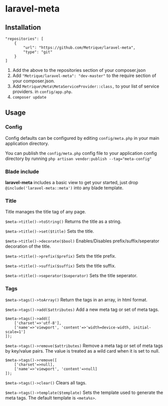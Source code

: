 # laravel-meta

## Installation

```
"repositories": [
    {
        "url": "https://github.com/Metrique/laravel-meta",
        "type": "git"
    }
]
```

1. Add the above to the repositories section of your composer.json
2. Add `"Metrique/laravel-meta": "dev-master"` to the require section of your composer.json.
3. Add `Metrique\Meta\MetaServiceProvider::class,` to your list of service providers. in `config/app.php`.
4. `composer update`

## Usage

### Config

Config defaults can be configured by editing `config/meta.php` in your main application directory.

You can publish the `config/meta.php` config file to your application config directory by running `php artisan vendor:publish --tag="meta-config"`

### Blade include

**laravel-meta** includes a basic view to get your started, just drop `@include('laravel-meta::meta')` into any blade template.

### Title

Title manages the title tag of any page.

`$meta->title()->toString()` Returns the title as a string.

`$meta->title()->set($title)` Sets the title.

`$meta->title()->decorate($bool)` Enables/Disables prefix/suffix/seperator decoration of the title.

`$meta->title()->prefix($prefix)` Sets the title prefix.

`$meta->title()->suffix($suffix)` Sets the title suffix.

`$meta->title()->seperator($seperator)` Sets the title seperator.

### Tags

`$meta->tags()->toArray()` Return the tags in an array, in html format.

`$meta->tags()->add($attributes)` Add a new meta tag or set of meta tags.

```
$meta->tags()->add([
    ['charset'=>'utf-8'],
    ['name'=>'viewport', 'content'=>'width=device-width, initial-scale=1']
]);
```

`$meta->tags()->remove($attributes)` Remove a meta tag or set of meta tags by key/value pairs. The value is treated as a wild card when it is set to null.

```
$meta->tags()->remove([
    ['charset'=>null],
    ['name'=>'viewport', 'content'=>null]
]);
```
`$meta->tags()->clear()` Clears all tags.

`$meta->tags()->template($template)` Sets the template used to generate the meta tags. The default template is `<meta%s>`.
